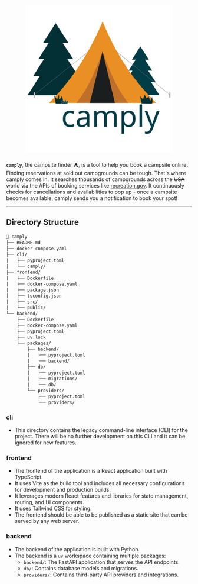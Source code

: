 <div align="center">
<a href="https://github.com/juftin/camply">
  <img src="https://raw.githubusercontent.com/juftin/camply/main/docs/_static/camply.svg"
    width="400" height="400" alt="camply">
</a>
</div>

**`camply`**, the campsite finder ⛺️, is a tool to help you book a campsite online. Finding
reservations at sold out campgrounds can be tough. That's where camply comes in. It searches
thousands of campgrounds across the ~~USA~~ world via the APIs of booking services like
[recreation.gov](https://recreation.gov). It continuously checks for cancellations and
availabilities to pop up - once a campsite becomes available, camply sends you a notification
to book your spot!

---

## Directory Structure

```text
📂 camply
├── README.md
├── docker-compose.yaml
├── cli/
|   ├── pyproject.toml
|   └── camply/
├── frontend/
|   ├── Dockerfile
|   ├── docker-compose.yaml
|   ├── package.json
|   ├── tsconfig.json
|   ├── src/
|   └── public/
└── backend/
    ├── Dockerfile
    ├── docker-compose.yaml
    ├── pyproject.toml
    ├── uv.lock
    └── packages/
        ├── backend/
        |   ├── pyproject.toml
        |   └── backend/
        ├── db/
        |   ├── pyproject.toml
        |   ├── migrations/
        |   └── db/
        └── providers/
            ├── pyproject.toml
            └── providers/
```

### cli

- This directory contains the legacy command-line interface (CLI) for the project.
  There will be no further development on this CLI and it can be ignored for new
  features.

### frontend

- The frontend of the application is a React application built with TypeScript.
- It uses Vite as the build tool and includes all necessary configurations for
  development and production builds.
- It leverages modern React features and libraries for state management,
  routing, and UI components.
- It uses Tailwind CSS for styling.
- The frontend should be able to be published as a static site that can be served
  by any web server.

### backend

- The backend of the application is built with Python.
- The backend is a `uv` workspace containing multiple packages:
  - `backend/`: The FastAPI application that serves the API endpoints.
  - `db/`: Contains database models and migrations.
  - `providers/`: Contains third-party API providers and integrations.
